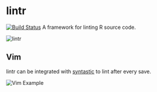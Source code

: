 # lintr
[![Build Status](https://travis-ci.org/jimhester/lintr.png?branch=master)](https://travis-ci.org/jimhester/lintr)
A framework for linting R source code.

![lintr](https://github.com/jimhester/lintr/raw/master/lintr.png "lintr")

## Vim
lintr can be integrated with
[syntastic](https://github.com/scrooloose/syntastic) to lint after
every save.

![Vim Example](https://github.com/jimhester/lintr/raw/master/lintr_vim.gif "Vim Example")
